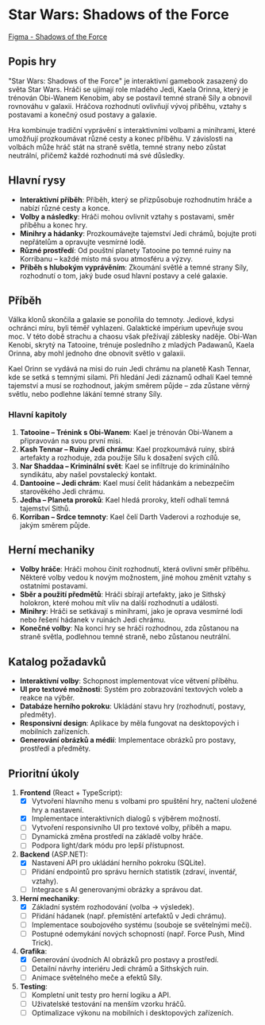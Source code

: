 # Star Wars: Shadows of the Force

[Figma - Shadows of the Force](https://www.figma.com/design/Jj13tJEqtj2Oa91zrdMhhR/Shadows-of-the-Force?node-id=0-1&t=nGB0eywPFq4gtwNd-1)

## Popis hry
"Star Wars: Shadows of the Force" je interaktivní gamebook zasazený do světa Star Wars. Hráči se ujímají role mladého Jedi, Kaela Orinna, který je trénován Obi-Wanem Kenobim, aby se postavil temné straně Síly a obnovil rovnováhu v galaxii. Hráčova rozhodnutí ovlivňují vývoj příběhu, vztahy s postavami a konečný osud postavy a galaxie.

Hra kombinuje tradiční vyprávění s interaktivními volbami a minihrami, které umožňují prozkoumávat různé cesty a konec příběhu. V závislosti na volbách může hráč stát na straně světla, temné strany nebo zůstat neutrální, přičemž každé rozhodnutí má své důsledky.

## Hlavní rysy
- **Interaktivní příběh**: Příběh, který se přizpůsobuje rozhodnutím hráče a nabízí různé cesty a konce.
- **Volby a následky**: Hráči mohou ovlivnit vztahy s postavami, směr příběhu a konec hry.
- **Minihry a hádanky**: Prozkoumávejte tajemství Jedi chrámů, bojujte proti nepřátelům a opravujte vesmírné lodě.
- **Různé prostředí**: Od pouštní planety Tatooine po temné ruiny na Korribanu – každé místo má svou atmosféru a výzvy.
- **Příběh s hlubokým vyprávěním**: Zkoumání světlé a temné strany Síly, rozhodnutí o tom, jaký bude osud hlavní postavy a celé galaxie.

## Příběh
Válka klonů skončila a galaxie se ponořila do temnoty. Jediové, kdysi ochránci míru, byli téměř vyhlazeni. Galaktické impérium upevňuje svou moc. V této době strachu a chaosu však přežívají záblesky naděje. Obi-Wan Kenobi, skrytý na Tatooine, trénuje posledního z mladých Padawanů, Kaela Orinna, aby mohl jednoho dne obnovit světlo v galaxii.

Kael Orinn se vydává na misi do ruin Jedi chrámu na planetě Kash Tennar, kde se setká s temnými silami. Při hledání Jedi záznamů odhalí Kael temné tajemství a musí se rozhodnout, jakým směrem půjde – zda zůstane věrný světlu, nebo podlehne lákání temné strany Síly.

### Hlavní kapitoly
1. **Tatooine – Trénink s Obi-Wanem**: Kael je trénován Obi-Wanem a připravován na svou první misi.
2. **Kash Tennar – Ruiny Jedi chrámu**: Kael prozkoumává ruiny, sbírá artefakty a rozhoduje, zda použije Sílu k dosažení svých cílů.
3. **Nar Shaddaa – Kriminální svět**: Kael se infiltruje do kriminálního syndikátu, aby našel povstalecký kontakt.
4. **Dantooine – Jedi chrám**: Kael musí čelit hádankám a nebezpečím starověkého Jedi chrámu.
5. **Jedha – Planeta proroků**: Kael hledá proroky, kteří odhalí temná tajemství Sithů.
6. **Korriban – Srdce temnoty**: Kael čelí Darth Vaderovi a rozhoduje se, jakým směrem půjde.

## Herní mechaniky
- **Volby hráče**: Hráči mohou činit rozhodnutí, která ovlivní směr příběhu. Některé volby vedou k novým možnostem, jiné mohou změnit vztahy s ostatními postavami.
- **Sběr a použití předmětů**: Hráči sbírají artefakty, jako je Sithský holokron, které mohou mít vliv na další rozhodnutí a události.
- **Minihry**: Hráči se setkávají s minihrami, jako je oprava vesmírné lodi nebo řešení hádanek v ruinách Jedi chrámu.
- **Konečné volby**: Na konci hry se hráči rozhodnou, zda zůstanou na straně světla, podlehnou temné straně, nebo zůstanou neutrální.

## Katalog požadavků
- **Interaktivní volby**: Schopnost implementovat více větvení příběhu.
- **UI pro textové možnosti**: Systém pro zobrazování textových voleb a reakce na výběr.
- **Databáze herního pokroku**: Ukládání stavu hry (rozhodnutí, postavy, předměty).
- **Responsivní design**: Aplikace by měla fungovat na desktopových i mobilních zařízeních.
- **Generování obrázků a médií**: Implementace obrázků pro postavy, prostředí a předměty.

## Prioritní úkoly
1. **Frontend** (React + TypeScript):
   - [x] Vytvoření hlavního menu s volbami pro spuštění hry, načtení uložené hry a nastavení.
   - [x] Implementace interaktivních dialogů s výběrem možností.
   - [ ] Vytvoření responsivního UI pro textové volby, příběh a mapu.
   - [ ] Dynamická změna prostředí na základě volby hráče.
   - [ ] Podpora light/dark módu pro lepší přístupnost.

2. **Backend** (ASP.NET):
   - [x] Nastavení API pro ukládání herního pokroku (SQLite).
   - [ ] Přidání endpointů pro správu herních statistik (zdraví, inventář, vztahy).
   - [ ] Integrace s AI generovanými obrázky a správou dat.

3. **Herní mechaniky**:
   - [x] Základní systém rozhodování (volba -> výsledek).
   - [ ] Přidání hádanek (např. přemístění artefaktů v Jedi chrámu).
   - [ ] Implementace soubojového systému (souboje se světelnými meči).
   - [ ] Postupné odemykání nových schopností (např. Force Push, Mind Trick).

4. **Grafika**:
   - [x] Generování úvodních AI obrázků pro postavy a prostředí.
   - [ ] Detailní návrhy interiéru Jedi chrámů a Sithských ruin.
   - [ ] Animace světelného meče a efektů Síly.

5. **Testing**:
   - [ ] Kompletní unit testy pro herní logiku a API.
   - [ ] Uživatelské testování na menším vzorku hráčů.
   - [ ] Optimalizace výkonu na mobilních i desktopových zařízeních.
